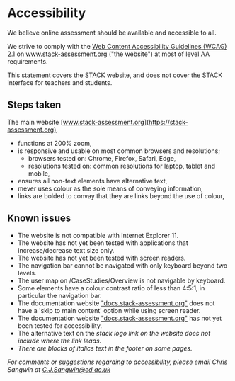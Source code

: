 # Accessibility

We believe online assessment should be available and accessible to all.

We strive to comply with the <a href="https://www.w3.org/TR/WCAG21/">Web Content Accessibility Guidelines (WCAG) 2.1</a> on www.stack-assessment.org ("the website") at most of level AA requirements.

This statement covers the STACK website, and does not cover the STACK interface for teachers and students.

## Steps taken

The main website [www.stack-assessment.org](https://stack-assessment.org),

* functions at 200% zoom,
* is responsive and usable on most common browsers and resolutions;
  * browsers tested on: Chrome, Firefox, Safari, Edge,
  * resolutions tested on: common resolutions for laptop, tablet and mobile,
* ensures all non-text elements have alternative text,
* mever uses colour as the sole means of conveying information,
* links are bolded to convay that they are links beyond the use of colour,


## Known issues

* The website is not compatible with Internet Explorer 11.
* The website has not yet been tested with applications that increase/decrease text size only.
* The website has not yet been tested with screen readers.
* The navigation bar cannot be navigated with only keyboard beyond two levels.
* The user map on /CaseStudies/Overview is not navigable by keyboard.
* Some elements have a colour contrast ratio of less than 4:5:1, in particular the navigation bar.
* The documentation website ["docs.stack-assessment.org"](https://docs.stack-assessment.org) does not have a 'skip to main content' option while using screen reader.
* The documentation website ["docs.stack-assessment.org"](https://docs.stack-assessment.org) has not yet been tested for accessibility.
* The alternative text on the <em>stack<em> logo link on the website does not include where the link leads.
* There are blocks of italics text in the footer on some pages.

For comments or suggestions regarding to accessibility, please email Chris Sangwin at <a href="mailto:C.J.Sangwin@ed.ac.uk">C.J.Sangwin@ed.ac.uk</a>